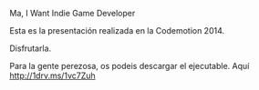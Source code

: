 Ma, I Want Indie Game Developer

Esta es la presentación realizada en la Codemotion 2014. 

Disfrutarla.

Para la gente perezosa, os podeis descargar el ejecutable. Aquí http://1drv.ms/1vc7Zuh
